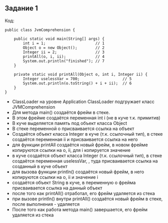 ## Задание 1

Код:
```
public class JvmComprehension {

    public static void main(String[] args) {
        int i = 1;                      // 1
        Object o = new Object();        // 2
        Integer ii = 2;                 // 3
        printAll(o, i, ii);             // 4
        System.out.println("finished"); // 7
    }

    private static void printAll(Object o, int i, Integer ii) {
        Integer uselessVar = 700;                   // 5
        System.out.println(o.toString() + i + ii);  // 6
    }
}

```
* ClassLoader на уровне Application ClassLoader подгружает класс JVMComprehension
* Для метода main() создаётся фрейм в стеке.
* В этом фрейме создаётся переменная int i (не в куче т.к. примитив)
* В куче выделяется память под объект класса Object 
* В стеке переменной o присваивается ссылка на объект
* Создаётся объект класса Integer в куче (т.к. ссылочный тип), в стеке создаётся переменная ii
и присваивается ссылка на него
* для функции printAll создаётся новый фрейм, в новом фрейме копируются ссылки на o, ii, для i копируется значение
* в куче создаётся объект класса Integer (т.к. ссылочный тип), в стеке создаётся переменная uselessVar,
, туда присваивается ссылка на созданный в куче объект
* для вызова функции println() создаётся новый фрейм, в него копируются ссылки на o, ii и значение i
* создаётся объект String в куче, в переменную o фрейма присваивается ссылка на данный объект
* после того как printAll() отработал, его фрейм удаляется из стека
* при вызове println() внутри printAll() создаётся новый фрейм в стеке, после выполнения - удаляется
* После того как работа метода main() завершается, его фрейм удаляется из стека